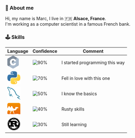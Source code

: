 ### 💬 About me

Hi, my name is Marc, I live in 🇫🇷 <b>Alsace, France</b>.  
I'm working as a computer scientist in a famous French bank.

### 🕹️ Skills

| Language | Confidence | Comment
| --- | --- | ---
| <a><img alt="C" height="42px" src="assets/C.svg"></a> | <img alt="90%" src="https://img.shields.io/badge/-90%25-brightgreen"/> | I started programming this way
| <a href="https://www.python.org/"><img alt="Python" height="42px" src="assets/Python.svg"></a> | <img alt="70%" src="https://img.shields.io/badge/-70%25-green"/> | Fell in love with this one
| <a href="https://www.mysql.com/"><img alt="MySQL" height="42px" src="assets/MySQL.svg"></a> | <img alt="50%" src="https://img.shields.io/badge/-50%25-yellow"/> | I know the basics
| <a href="https://ocaml.org/"><img alt="OCaml" height="42px" src="assets/OCaml.svg"></a> | <img alt="40%" src="https://img.shields.io/badge/-40%25-orange"/> | Rusty skills
| <a href="https://www.rust-lang.org/"><img alt="Rust" height="42px" src="assets/Rust.svg"></a> | <img alt="30%" src="https://img.shields.io/badge/-30%25-red"/> | Still learning
